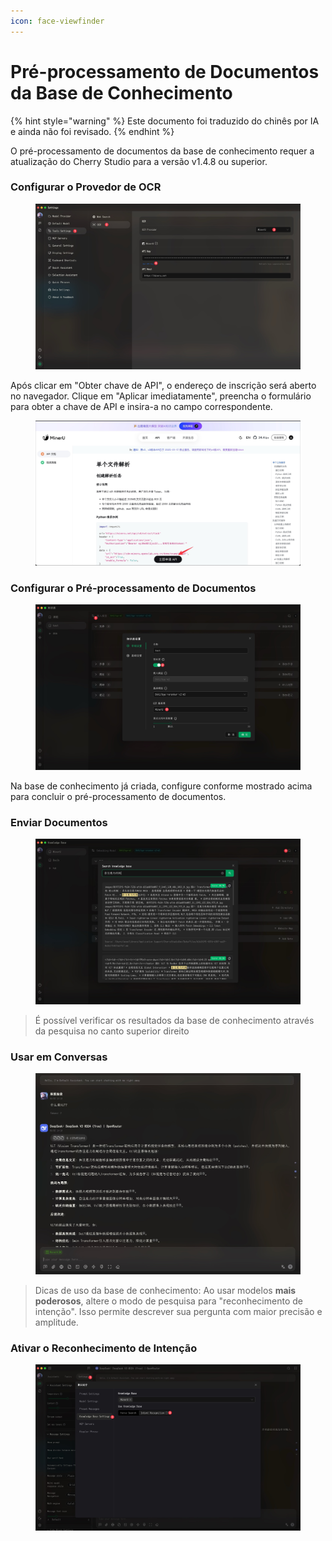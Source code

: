 ```yaml
---
icon: face-viewfinder
---
```

# Pré-processamento de Documentos da Base de Conhecimento


{% hint style="warning" %}
Este documento foi traduzido do chinês por IA e ainda não foi revisado.
{% endhint %}




O pré-processamento de documentos da base de conhecimento requer a atualização do Cherry Studio para a versão v1.4.8 ou superior.

### Configurar o Provedor de OCR

<figure><img src="../.gitbook/assets/CleanShot 2025-06-03 at 11.50.10@2x (1).jpg" alt=""><figcaption></figcaption></figure>

Após clicar em "Obter chave de API", o endereço de inscrição será aberto no navegador. Clique em "Aplicar imediatamente", preencha o formulário para obter a chave de API e insira-a no campo correspondente.

<figure><img src="../.gitbook/assets/CleanShot 2025-06-03 at 11.51.55@2x.jpg" alt=""><figcaption></figcaption></figure>

### Configurar o Pré-processamento de Documentos

<figure><img src="../.gitbook/assets/CleanShot 2025-06-03 at 20.01.03@2x.jpg" alt=""><figcaption></figcaption></figure>

Na base de conhecimento já criada, configure conforme mostrado acima para concluir o pré-processamento de documentos.

### Enviar Documentos

<figure><img src="../.gitbook/assets/CleanShot 2025-06-03 at 12.01.59@2x.jpg" alt=""><figcaption></figcaption></figure>

> É possível verificar os resultados da base de conhecimento através da pesquisa no canto superior direito

### Usar em Conversas

<figure><img src="../.gitbook/assets/CleanShot 2025-06-03 at 14.11.00@2x.jpg" alt=""><figcaption></figcaption></figure>

> Dicas de uso da base de conhecimento: Ao usar modelos **mais poderosos**, altere o modo de pesquisa para "reconhecimento de intenção". Isso permite descrever sua pergunta com maior precisão e amplitude.

### Ativar o Reconhecimento de Intenção

<figure><img src="../.gitbook/assets/CleanShot 2025-06-03 at 14.12.47@2x.jpg" alt=""><figcaption></figcaption></figure>
